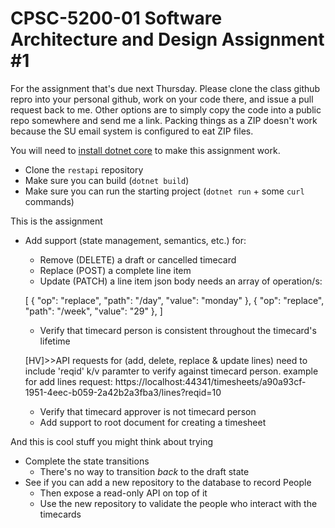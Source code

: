 # CPSC-5200-01 Software Architecture and Design Assignment #1

For the assignment that's due next Thursday. Please clone the class github repro into your personal github, work on your code there, and issue a pull request back to me. Other options are to simply copy the code into a public repo somewhere and send me a link. Packing things as a ZIP doesn't work because the SU email system is configured to eat ZIP files.

You will need to [install dotnet core](https://dotnet.microsoft.com/download) to make this assignment work.

- Clone the `restapi` repository
- Make sure you can build (`dotnet build`)
- Make sure you can run the starting project (`dotnet run` + some `curl` commands)

This is the assignment

- Add support (state management, semantics, etc.) for:
  - Remove (DELETE) a draft or cancelled timecard
  - Replace (POST) a complete line item
  - Update (PATCH) a line item
  json body needs an array of operation/s:
  
  [
    {
      "op": "replace",
      "path": "/day",
      "value": "monday"
    },
    {
      "op": "replace",
      "path": "/week",
      "value": "29"
    },
]
  - Verify that timecard person is consistent throughout the timecard's lifetime
  
  [HV]>>API requests for (add, delete, replace & update lines) need to include 'reqid' k/v paramter to verify against timecard person.
 example for add lines request: https://localhost:44341/timesheets/a90a93cf-1951-4eec-b059-2a42b2a3fba3/lines?reqid=10
 
  - Verify that timecard approver is not timecard person
  - Add support to root document for creating a timesheet

And this is cool stuff you might think about trying

- Complete the state transitions
  - There's no way to transition _back_ to the draft state
- See if you can add a new repository to the database to record People
  - Then expose a read-only API on top of it
  - Use the new repository to validate the people who interact with the timecards
